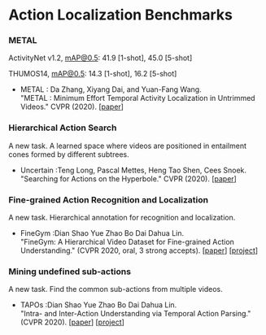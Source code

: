 # Action Localization Benchmarks
### METAL

ActivityNet v1.2, mAP@0.5: 41.9 [1-shot], 45.0 [5-shot]

THUMOS14, mAP@0.5: 14.3 [1-shot], 16.2 [5-shot]

* METAL : Da Zhang, Xiyang Dai, and Yuan-Fang Wang.<br />
  "METAL : Minimum Effort Temporal Activity Localization in Untrimmed Videos." CVPR  (2020). 
  [[paper](https://sites.cs.ucsb.edu/~yfwang/papers/cvpr2020.pdf)]

### Hierarchical Action Search

A new task. A learned space where videos are positioned in entailment cones formed by different subtrees.

* Uncertain :Teng Long, Pascal Mettes, Heng Tao Shen, Cees Snoek.<br />
  "Searching for Actions on the Hyperbole." CVPR  (2020). 
  [[paper](https://openaccess.thecvf.com/content_CVPR_2020/papers/Long_Searching_for_Actions_on_the_Hyperbole_CVPR_2020_paper.pdf)]


### Fine-grained Action Recognition and Localization

A new task. Hierarchical annotation for recognition and localization.

* FineGym :Dian Shao Yue Zhao Bo Dai Dahua Lin.<br />
  "FineGym: A Hierarchical Video Dataset for Fine-grained Action Understanding." (CVPR  2020, oral, 3 strong accepts). 
  [[paper](https://openaccess.thecvf.com/content_CVPR_2020/papers/Shao_FineGym_A_Hierarchical_Video_Dataset_for_Fine-Grained_Action_Understanding_CVPR_2020_paper.pdf)]
  [[project](https://sdolivia.github.io/FineGym/)]


### Mining undefined sub-actions

A new task. Find the common sub-actions from multiple videos.

* TAPOs :Dian Shao Yue Zhao Bo Dai Dahua Lin.<br />
  "Intra- and Inter-Action Understanding via Temporal Action Parsing." (CVPR  2020). 
  [[paper](https://openaccess.thecvf.com/content_CVPR_2020/papers/Shao_Intra-_and_Inter-Action_Understanding_via_Temporal_Action_Parsing_CVPR_2020_paper.pdf)]
  [[project](https://sdolivia.github.io/TAPOS/)]
